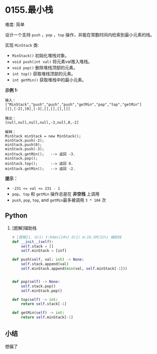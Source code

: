 # 0155.最小栈

难度: 简单

设计一个支持 `push` ，`pop` ，`top` 操作，并能在常数时间内检索到最小元素的栈。

实现 `MinStack` 类:

- `MinStack()` 初始化堆栈对象。
- `void push(int val)` 将元素val推入堆栈。
- `void pop()` 删除堆栈顶部的元素。
- `int top()` 获取堆栈顶部的元素。
- `int getMin()` 获取堆栈中的最小元素。

 

**示例 1:**

```
输入：
["MinStack","push","push","push","getMin","pop","top","getMin"]
[[],[-2],[0],[-3],[],[],[],[]]

输出：
[null,null,null,null,-3,null,0,-2]

解释：
MinStack minStack = new MinStack();
minStack.push(-2);
minStack.push(0);
minStack.push(-3);
minStack.getMin();   --> 返回 -3.
minStack.pop();
minStack.top();      --> 返回 0.
minStack.getMin();   --> 返回 -2.
```

 

**提示：**

- `-231 <= val <= 231 - 1`
- `pop`、`top` 和 `getMin` 操作总是在 **非空栈** 上调用
- `push`, `pop`, `top`, and `getMin`最多被调用 `3 * 104` 次

## Python

1. [题解]辅助栈

   ```python
   # [题解]1. O(1) t:84ms(24%) O(1) m:18.5M(31%) 辅助栈
   def __init__(self):
       self.stack = []
       self.minStack = [inf]
   
   def push(self, val: int) -> None:
       self.stack.append(val)
       self.minStack.append(min(val, self.minStack[-1]))
   
   
   def pop(self) -> None:
       self.stack.pop()
       self.minStack.pop()
   
   def top(self) -> int:
       return self.stack[-1]
   
   def getMin(self) -> int:
       return self.minStack[-1]
   ```

## 小结

想偏了